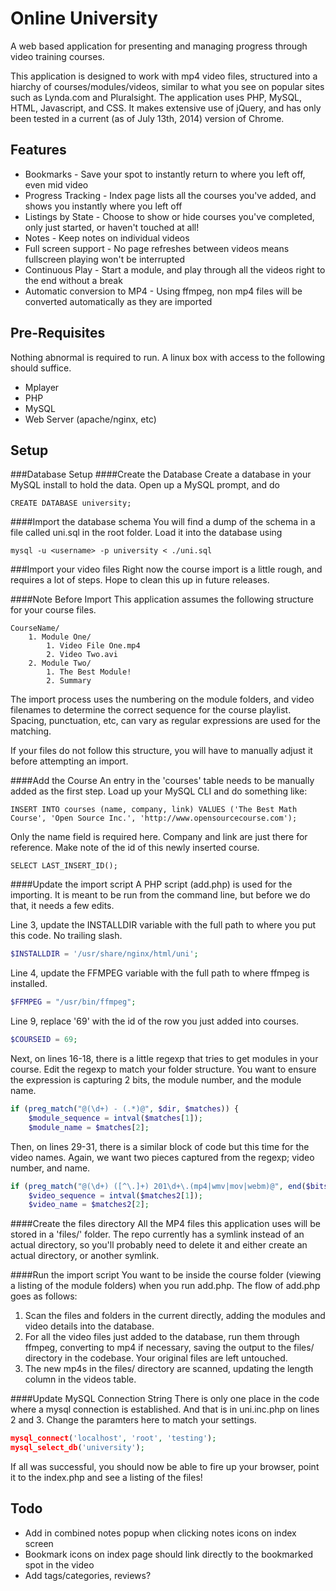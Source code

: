 Online University
=================
A web based application for presenting and managing progress through video training courses.

This application is designed to work with mp4 video files, structured into a hiarchy of courses/modules/videos, similar to what you see on popular sites such as Lynda.com and Pluralsight.  The application uses PHP, MySQL, HTML, Javascript, and CSS.  It makes extensive use of jQuery, and has only been tested in a current (as of July 13th, 2014) version of Chrome.  

Features
--------
* Bookmarks - Save your spot to instantly return to where you left off, even mid video
* Progress Tracking - Index page lists all the courses you've added, and shows you instantly where you left off
* Listings by State - Choose to show or hide courses you've completed, only just started, or haven't touched at all!
* Notes - Keep notes on individual videos
* Full screen support - No page refreshes between videos means fullscreen playing won't be interrupted
* Continuous Play - Start a module, and play through all the videos right to the end without a break
* Automatic conversion to MP4 - Using ffmpeg, non mp4 files will be converted automatically as they are imported

Pre-Requisites
--------------
Nothing abnormal is required to run.  A linux box with access to the following should suffice.

* Mplayer
* PHP 
* MySQL
* Web Server (apache/nginx, etc)

Setup
-----
###Database Setup
####Create the Database
Create a database in your MySQL install to hold the data.  Open up a MySQL prompt, and do 

```CREATE DATABASE university;```

####Import the database schema
You will find a dump of the schema in a file called uni.sql in the root folder.  Load it into the database using

```mysql -u <username> -p university < ./uni.sql```

###Import your video files
Right now the course import is a little rough, and requires a lot of steps.  Hope to clean this up in future releases.

####Note Before Import
This application assumes the following structure for your course files.

	CourseName/
		1. Module One/
			1. Video File One.mp4
			2. Video Two.avi
		2. Module Two/
			1. The Best Module!
			2. Summary

The import process uses the numbering on the module folders, and video filenames to determine the correct sequence for the course playlist.  Spacing, punctuation, etc, can vary as regular expressions are used for the matching.

If your files do not follow this structure, you will have to manually adjust it before attempting an import.

####Add the Course
An entry in the 'courses' table needs to be manually added as the first step.  Load up your MySQL CLI and do something like:

```INSERT INTO courses (name, company, link) VALUES ('The Best Math Course', 'Open Source Inc.', 'http://www.opensourcecourse.com');```

Only the name field is required here.  Company and link are just there for reference. Make note of the id of this newly inserted course.

```SELECT LAST_INSERT_ID();```

####Update the import script 
A PHP script (add.php) is used for the importing.  It is meant to be run from the command line, but before we do that, it needs a few edits.

Line 3, update the INSTALLDIR variable with the full path to where you put this code.  No trailing slash.
```php
$INSTALLDIR = '/usr/share/nginx/html/uni';
```

Line 4, update the FFMPEG variable with the full path to where ffmpeg is installed.
```php
$FFMPEG = "/usr/bin/ffmpeg";
```

Line 9, replace '69' with the id of the row you just added into courses.
```php
$COURSEID = 69;
```

Next, on lines 16-18, there is a little regexp that tries to get modules in your course.  Edit the regexp to match your folder structure.  You want to ensure the expression is capturing 2 bits, the module number, and the module name.

```php
if (preg_match("@(\d+) - (.*)@", $dir, $matches)) {
	$module_sequence = intval($matches[1]);
	$module_name = $matches[2];
```

Then, on lines 29-31, there is a similar block of code but this time for the video names.  Again, we want two pieces captured from the regexp; video number, and name.
```php
if (preg_match("@(\d+) ([^\.]+) 201\d+\.(mp4|wmv|mov|webm)@", end($bits), $matches2)) {
	$video_sequence = intval($matches2[1]);
	$video_name = $matches2[2];
```

####Create the files directory
All the MP4 files this application uses will be stored in a 'files/' folder.  The repo currently has a symlink instead of an actual directory, so you'll probably need to delete it and either create an actual directory, or another symlink.

####Run the import script
You want to be inside the course folder (viewing a listing of the module folders) when you run add.php.   The flow of add.php goes as follows:

1. Scan the files and folders in the current directly, adding the modules and video details into the database.
2. For all the video files just added to the database, run them through ffmpeg, converting to mp4 if necessary, saving the output to the files/ directory in the codebase.  Your original files are left untouched.
3. The new mp4s in the files/ directory are scanned, updating the length column in the videos table.

####Update MySQL Connection String
There is only one place in the code where a mysql connection is established.  And that is in uni.inc.php on lines 2 and 3.  Change the paramters here to match your settings.
```php
mysql_connect('localhost', 'root', 'testing');
mysql_select_db('university');
```

If all was successful, you should now be able to fire up your browser, point it to the index.php and see a listing of the files!

Todo
----
- Add in combined notes popup when clicking notes icons on index screen
- Bookmark icons on index page should link directly to the bookmarked spot in the video
- Add tags/categories, reviews?
